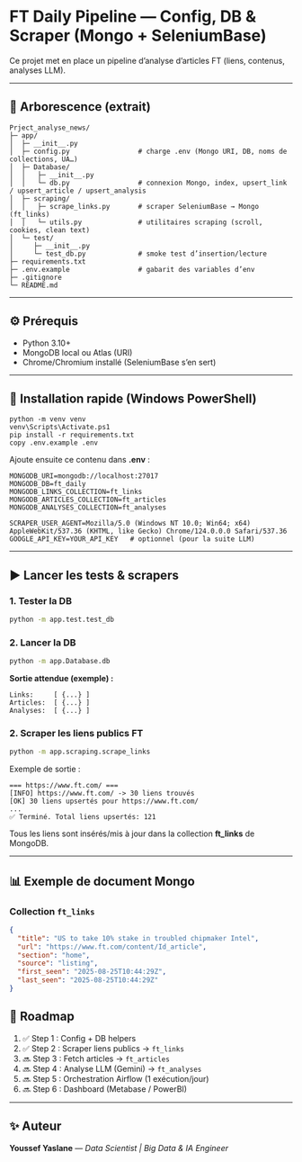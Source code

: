 # FT Daily Pipeline — Config, DB & Scraper (Mongo + SeleniumBase)

Ce projet met en place un pipeline d’analyse d’articles FT (liens, contenus, analyses LLM). 

---

## 📂 Arborescence (extrait)
```
Prject_analyse_news/
├─ app/
│  ├─ __init__.py
│  ├─ config.py                 # charge .env (Mongo URI, DB, noms de collections, UA…)
│  ├─ Database/
│  │   ├─ __init__.py
│  │   └─ db.py                 # connexion Mongo, index, upsert_link / upsert_article / upsert_analysis
│  ├─ scraping/
│  │   ├─ scrape_links.py       # scraper SeleniumBase → Mongo (ft_links)
│  │   └─ utils.py              # utilitaires scraping (scroll, cookies, clean text)
│  └─ test/
│     ├─ __init__.py
│     └─ test_db.py             # smoke test d’insertion/lecture
├─ requirements.txt
├─ .env.example                 # gabarit des variables d’env
├─ .gitignore
└─ README.md
```

---

## ⚙️ Prérequis
- Python 3.10+
- MongoDB local ou Atlas (URI)
- Chrome/Chromium installé (SeleniumBase s’en sert)


---

## 🚀 Installation rapide (Windows PowerShell)
```
python -m venv venv
venv\Scripts\Activate.ps1
pip install -r requirements.txt
copy .env.example .env
```

Ajoute ensuite ce contenu dans **.env** :
```env
MONGODB_URI=mongodb://localhost:27017
MONGODB_DB=ft_daily
MONGODB_LINKS_COLLECTION=ft_links
MONGODB_ARTICLES_COLLECTION=ft_articles
MONGODB_ANALYSES_COLLECTION=ft_analyses

SCRAPER_USER_AGENT=Mozilla/5.0 (Windows NT 10.0; Win64; x64) AppleWebKit/537.36 (KHTML, like Gecko) Chrome/124.0.0.0 Safari/537.36
GOOGLE_API_KEY=YOUR_API_KEY   # optionnel (pour la suite LLM)
```

---

## ▶️ Lancer les tests & scrapers

### 1. Tester la DB
```bash
python -m app.test.test_db
```

### 2. Lancer la DB

```bash
python -m app.Database.db
```

**Sortie attendue (exemple) :**
```
Links:     [ {...} ]
Articles:  [ {...} ]
Analyses:  [ {...} ]
```

### 2. Scraper les liens publics FT
```bash
python -m app.scraping.scrape_links
```
Exemple de sortie :
```
=== https://www.ft.com/ ===
[INFO] https://www.ft.com/ -> 30 liens trouvés
[OK] 30 liens upsertés pour https://www.ft.com/
...
✅ Terminé. Total liens upsertés: 121
```

Tous les liens sont insérés/mis à jour dans la collection **ft_links** de MongoDB.

---

## 📊 Exemple de document Mongo

### Collection `ft_links`
```json
{
  "title": "US to take 10% stake in troubled chipmaker Intel",
  "url": "https://www.ft.com/content/Id_article",
  "section": "home",
  "source": "listing",
  "first_seen": "2025-08-25T10:44:29Z",
  "last_seen": "2025-08-25T10:44:29Z"
}
```

## 📌 Roadmap
1. ✅ Step 1 : Config + DB helpers  
2. ✅ Step 2 : Scraper liens publics → `ft_links`  
3. 🔜 Step 3 : Fetch articles → `ft_articles`  
4. 🔜 Step 4 : Analyse LLM (Gemini) → `ft_analyses`  
5. 🔜 Step 5 : Orchestration Airflow (1 exécution/jour)  
6. 🔜 Step 6 : Dashboard (Metabase / PowerBI)

---
## ✨ Auteur
**Youssef Yaslane** — *Data Scientist | Big Data & IA Engineer*